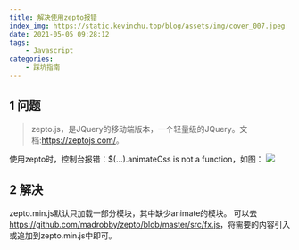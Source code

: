 ```yaml
---
title: 解决使用zepto报错
index_img: https://static.kevinchu.top/blog/assets/img/cover_007.jpeg
date: 2021-05-05 09:28:12
tags:
    - Javascript
categories:
    - 踩坑指南
---
```

## 1 问题
>zepto.js，是JQuery的移动端版本，一个轻量级的JQuery。文档:<https://zeptojs.com/>。

使用zepto时，控制台报错：$(...).animateCss is not a function，如图：
![](https://static.kevinchu.top/blog/public/zepto-error.png)

## 2 解决
zepto.min.js默认只加载一部分模块，其中缺少animate的模块。
可以去<https://github.com/madrobby/zepto/blob/master/src/fx.js>，将需要的内容引入或追加到zepto.min.js中即可。